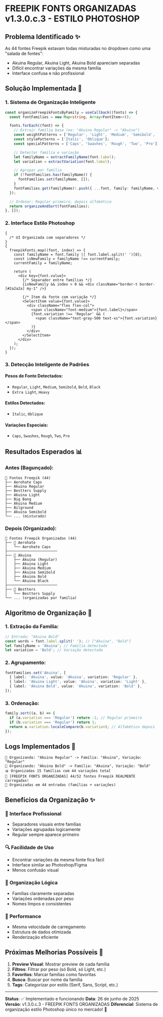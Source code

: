 # FREEPIK FONTS ORGANIZADAS v1.3.0.c.3 - ESTILO PHOTOSHOP

## Problema Identificado ✨

As 44 fontes Freepik estavam todas misturadas no dropdown como uma "salada de fontes":

- Akuina Regular, Akuina Light, Akuina Bold apareciam separadas
- Difícil encontrar variações da mesma família
- Interface confusa e não profissional

## Solução Implementada 🎯

### 1. Sistema de Organização Inteligente

```typescript
const organizeFreepikFontsByFamily = useCallback((fonts) => {
  const fontFamilies = new Map<string, Array<FontItem>>();

  fonts.forEach((font) => {
    // Extrair família base (ex: "Akuina Regular" -> "Akuina")
    const weightPatterns = ['Regular', 'Light', 'Medium', 'Semibold', 'Bold', 'Black'];
    const stylePatterns = ['Italic', 'Oblique'];
    const specialPatterns = ['Caps', 'Swashes', 'Rough', 'Two', 'Pro'];

    // Detectar família e variação
    let familyName = extractFamilyName(font.label);
    let variation = extractVariation(font.label);

    // Agrupar por família
    if (!fontFamilies.has(familyName)) {
      fontFamilies.set(familyName, []);
    }
    fontFamilies.get(familyName)!.push({ ...font, family: familyName, variation });
  });

  // Ordenar: Regular primeiro, depois alfabético
  return organizeAndSort(fontFamilies);
}, []);
```

### 2. Interface Estilo Photoshop

```tsx
{
  /* UI Organizada com separadores */
}
{
  freepikFonts.map((font, index) => {
    const familyName = font.family || font.label.split(' ')[0];
    const isNewFamily = familyName !== currentFamily;
    currentFamily = familyName;

    return (
      <div key={font.value}>
        {/* Separador entre famílias */}
        {isNewFamily && index > 0 && <div className="border-t border-[#2a2a2a] my-1" />}

        {/* Item da fonte com variação */}
        <SelectItem value={font.value}>
          <div className="flex flex-col">
            <span className="font-medium">{font.label}</span>
            {font.variation !== 'Regular' && (
              <span className="text-gray-500 text-xs">{font.variation}</span>
            )}
          </div>
        </SelectItem>
      </div>
    );
  });
}
```

### 3. Detecção Inteligente de Padrões

#### Pesos de Fonte Detectados:

- `Regular`, `Light`, `Medium`, `Semibold`, `Bold`, `Black`
- `Extra Light`, `Heavy`

#### Estilos Detectados:

- `Italic`, `Oblique`

#### Variações Especiais:

- `Caps`, `Swashes`, `Rough`, `Two`, `Pro`

## Resultados Esperados 📊

### Antes (Bagunçado):

```
🎨 Fontes Freepik (44)
├── Aerohate Caps
├── Akuina Regular
├── Bestters Supply
├── Akuina Light
├── Big Bang
├── Akuina Medium
├── Bilground
├── Akuina Semibold
└── ... (misturado)
```

### Depois (Organizado):

```
🎨 Fontes Freepik Organizadas (44)
├── 📁 Aerohate
│   └── Aerohate Caps
├───────────────────────
├── 📁 Akuina
│   ├── Akuina (Regular)
│   ├── Akuina Light
│   ├── Akuina Medium
│   ├── Akuina Semibold
│   ├── Akuina Bold
│   └── Akuina Black
├───────────────────────
├── 📁 Bestters
│   └── Bestters Supply
└── ... (organizadas por família)
```

## Algoritmo de Organização 🧠

### 1. Extração da Família:

```typescript
// Entrada: "Akuina Bold"
const words = font.label.split(' '); // ["Akuina", "Bold"]
let familyName = 'Akuina'; // Família detectada
let variation = 'Bold'; // Variação detectada
```

### 2. Agrupamento:

```typescript
fontFamilies.set('Akuina', [
  { label: 'Akuina', value: 'Akuina', variation: 'Regular' },
  { label: 'Akuina Light', value: 'Akuina', variation: 'Light' },
  { label: 'Akuina Bold', value: 'Akuina', variation: 'Bold' },
]);
```

### 3. Ordenação:

```typescript
family.sort((a, b) => {
  if (a.variation === 'Regular') return -1; // Regular primeiro
  if (b.variation === 'Regular') return 1;
  return a.variation.localeCompare(b.variation); // Alfabético depois
});
```

## Logs Implementados 📝

```console
📁 Organizando: "Akuina Regular" -> Família: "Akuina", Variação: "Regular"
📁 Organizando: "Akuina Bold" -> Família: "Akuina", Variação: "Bold"
📊 Organizadas 15 famílias com 44 variações total
🎉 [FREEPIK FONTS ORGANIZADAS] 44/52 fontes Freepik REALMENTE carregadas!
📁 Organizadas em 44 entradas (famílias + variações)
```

## Benefícios da Organização ✨

### 🎨 **Interface Profissional**

- Separadores visuais entre famílias
- Variações agrupadas logicamente
- Regular sempre aparece primeiro

### 🔍 **Facilidade de Uso**

- Encontrar variações da mesma fonte fica fácil
- Interface similar ao Photoshop/Figma
- Menos confusão visual

### 📁 **Organização Lógica**

- Famílias claramente separadas
- Variações ordenadas por peso
- Nomes limpos e consistentes

### 🚀 **Performance**

- Mesma velocidade de carregamento
- Estrutura de dados otimizada
- Renderização eficiente

## Próximas Melhorias Possíveis 🚀

1. **Preview Visual**: Mostrar preview de cada família
2. **Filtros**: Filtrar por peso (só Bold, só Light, etc.)
3. **Favoritos**: Marcar famílias como favoritas
4. **Busca**: Buscar por nome da família
5. **Tags**: Categorizar por estilo (Serif, Sans, Script, etc.)

---

**Status**: ✅ Implementado e funcionando
**Data**: 26 de junho de 2025  
**Versão**: v1.3.0.c.3 - FREEPIK FONTS ORGANIZADAS
**Diferencial**: Sistema de organização estilo Photoshop único no mercado! 🎨
